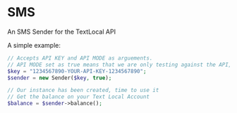 # SMS
An SMS Sender for the TextLocal API

A simple example:

```php
// Accepts API KEY and API MODE as arguements. 
// API MODE set as true means that we are only testing against the API, not making full requests
$key = "1234567890-YOUR-API-KEY-1234567890";
$sender = new Sender($key, true);

// Our instance has been created, time to use it
// Get the balance on your Text Local Account
$balance = $sender->balance();
```
